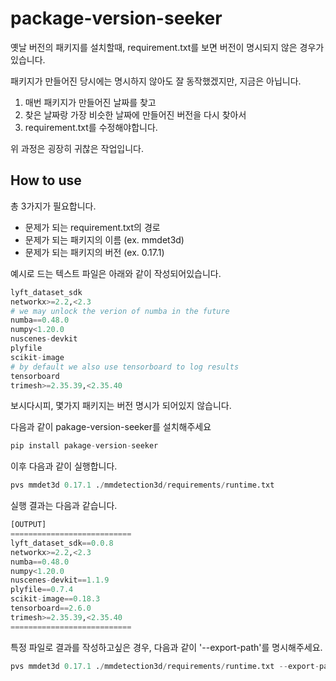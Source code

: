 # package-version-seeker

옛날 버전의 패키지를 설치할때, requirement.txt를 보면 버전이 명시되지 않은 경우가 있습니다.

패키지가 만들어진 당시에는 명시하지 않아도 잘 동작했겠지만, 지금은 아닙니다.

1. 매번 패키지가 만들어진 날짜를 찾고
2. 찾은 날짜랑 가장 비슷한 날짜에 만들어진 버전을 다시 찾아서
3. requirement.txt를 수정해야합니다.

위 과정은 굉장히 귀찮은 작업입니다.

## How to use

총 3가지가 필요합니다.
- 문제가 되는 requirement.txt의 경로
- 문제가 되는 패키지의 이름 (ex. mmdet3d)
- 문제가 되는 패키지의 버전 (ex. 0.17.1)

예시로 드는 텍스트 파일은 아래와 같이 작성되어있습니다.
```python
lyft_dataset_sdk
networkx>=2.2,<2.3
# we may unlock the verion of numba in the future
numba==0.48.0
numpy<1.20.0
nuscenes-devkit
plyfile
scikit-image
# by default we also use tensorboard to log results
tensorboard
trimesh>=2.35.39,<2.35.40
```

보시다시피, 몇가지 패키지는 버전 명시가 되어있지 않습니다.

다음과 같이 pakage-version-seeker를 설치해주세요
```python
pip install pakage-version-seeker
```

이후 다음과 같이 실행합니다.

```python
pvs mmdet3d 0.17.1 ./mmdetection3d/requirements/runtime.txt
```

실행 결과는 다음과 같습니다.

```python
[OUTPUT]
===========================
lyft_dataset_sdk==0.0.8
networkx>=2.2,<2.3
numba==0.48.0
numpy<1.20.0
nuscenes-devkit==1.1.9
plyfile==0.7.4
scikit-image==0.18.3
tensorboard==2.6.0
trimesh>=2.35.39,<2.35.40
===========================
```

특정 파일로 결과를 작성하고싶은 경우, 다음과 같이 '--export-path'를 명시해주세요.

```python
pvs mmdet3d 0.17.1 ./mmdetection3d/requirements/runtime.txt --export-path ./new_requirement.txt
```
